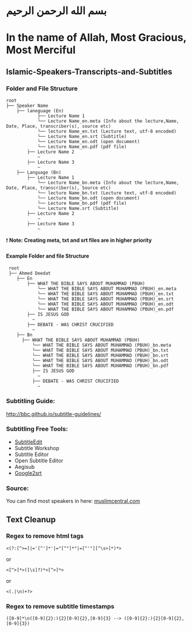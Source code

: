 
# بسم الله الرحمن الرحيم

# In the name of Allah, Most Gracious, Most Merciful

## Islamic-Speakers-Transcripts-and-Subtitles

### Folder and File Structure
```
root
├── Speaker Name
	├── laneguage (En)
    		├── Lecture Name 1
			└── Lecture Name_en.meta (Info about the lecture,Name, Date, Place, transcriber(s), source etc)
			└── lecture Name_en.txt (Lecture text, utf-8 encoded)
			└── Lecture Name_en.srt (Subtitle)
			└── Lecture Name_en.odt (open document)
			└── Lecture Name_en.pdf (pdf file)
		├── Lecture Name 2
			~
		├── Lecture Name 3
			~
	├── Language (Bn)
		├── Lecture Name 1
			└── Lecture Name_bn.meta (Info about the lecture,Name, Date, Place, transcriber(s), Source etc)
			└── lecture Name_bn.txt (Lecture text, utf-8 encoded)
			└── Lecture Name_bn.odt (open document)
			└── Lecture Name_bn.pdf (pdf file)
			└── Lecture Name.srt (Subtitle)
		├── Lecture Name 2
			~
		├── Lecture Name 3
			~
```

 :heavy_exclamation_mark: <b>Note: Creating meta, txt and srt files are in higher priority</b>

#### Example Folder and file Structure
```
 root
 ├── Ahmed Deedat
    ├── En
        ├── WHAT THE BIBLE SAYS ABOUT MUHAMMAD (PBUH)
            └── WHAT THE BIBLE SAYS ABOUT MUHAMMAD (PBUH)_en.meta
            └── WHAT THE BIBLE SAYS ABOUT MUHAMMAD (PBUH)_en.txt
            └── WHAT THE BIBLE SAYS ABOUT MUHAMMAD (PBUH)_en.srt
            └── WHAT THE BIBLE SAYS ABOUT MUHAMMAD (PBUH)_en.odt
            └── WHAT THE BIBLE SAYS ABOUT MUHAMMAD (PBUH)_en.pdf
        ├── IS JESUS GOD
          ~
        ├── DEBATE - WAS CHRIST CRUCIFIED
          ~
    ├── Bn
      ├── WHAT THE BIBLE SAYS ABOUT MUHAMMAD (PBUH)
          └── WHAT THE BIBLE SAYS ABOUT MUHAMMAD (PBUH)_bn.meta
          └── WHAT THE BIBLE SAYS ABOUT MUHAMMAD (PBUH)_bn.txt
          └── WHAT THE BIBLE SAYS ABOUT MUHAMMAD (PBUH)_bn.srt
          └── WHAT THE BIBLE SAYS ABOUT MUHAMMAD (PBUH)_bn.odt
          └── WHAT THE BIBLE SAYS ABOUT MUHAMMAD (PBUH)_bn.pdf
          ├── IS JESUS GOD
            ~
          ├── DEBATE - WAS CHRIST CRUCIFIED
            ~
```
### Subtitling Guide:

http://bbc.github.io/subtitle-guidelines/

### Subtitling Free Tools:
* [SubtitleEdit](https://github.com/SubtitleEdit)
* Subtitle Workshop
* Subtitle Editor
* Open Subtitle Editor
* Aegisub
* [Google2srt](http://google2srt.sourceforge.net/en/)

### Source:
You can find most speakers in here: <a href="muslimcentral.com">muslimcentral.com</a>

## Text Cleanup
### Regex to remove html tags
```
<(?:[^>=]|='[^']*'|="[^"]*"|=[^'"][^\s>]*)*>
```
or
```
<[^>]*>([\s]?)*<[^>]*>
```
or
```
<(.|\n)+?>

```
### Regex to remove subtitle timestamps
```
([0-9]*\n([0-9]{2}:){2}[0-9]{2},[0-9]{3} --> ([0-9]{2}:){2}[0-9]{2},[0-9]{3})
```
